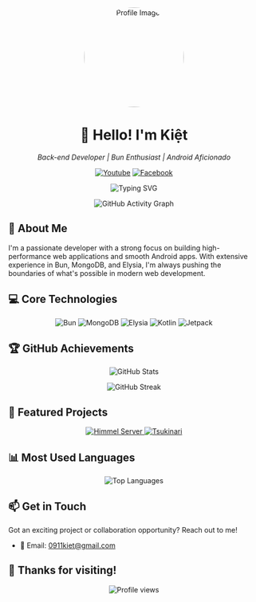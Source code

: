 <div align="center">
  <img src="https://cdn.discordapp.com/avatars/854426321463279647/41ebd946d8451da2a2aaa4f768dc8bbe.webp" alt="Profile Image" width="200" height="200" style="border-radius: 50%;">
  <h1>👋 Hello! I'm Kiệt</h1>
  <p><em>Back-end Developer | Bun Enthusiast | Android Aficionado</em></p>
</div>

<p align="center">
  <a href="https://www.youtube.com/@meow0911"><img src="https://img.shields.io/badge/-Youtube-FF0000?style=flat-square&logo=youtube&logoColor=white" alt="Youtube"></a>
  <a href="https://www.facebook.com/meowsica"><img src="https://img.shields.io/badge/-Facebook-1877F2?style=flat-square&logo=facebook&logoColor=white" alt="Facebook"></a>
</p>

<p align="center">
  <img src="https://readme-typing-svg.herokuapp.com?font=Fira+Code&pause=1000&color=55aeff&center=true&vCenter=true&width=435&lines=Back-end+Developer;Bun+Enthusiast;Android+Aficionado" alt="Typing SVG" />
</p>

<p align="center">
  <img src="https://github-readme-activity-graph.vercel.app/graph?username=meowlet&theme=material-palenight" alt="GitHub Activity Graph" />
</p>

## 🚀 About Me

I'm a passionate developer with a strong focus on building high-performance web applications and smooth Android apps. With extensive experience in Bun, MongoDB, and Elysia, I'm always pushing the boundaries of what's possible in modern web development.

## 💻 Core Technologies

<p align="center">
  <img src="https://img.shields.io/badge/-Bun-000000?style=for-the-badge&logo=bun&logoColor=white" alt="Bun">
  <img src="https://img.shields.io/badge/-MongoDB-47A248?style=for-the-badge&logo=mongodb&logoColor=white" alt="MongoDB">
  <img src="https://img.shields.io/badge/-Elysia-FF6B6B?style=for-the-badge&logo=elysiajs&logoColor=white" alt="Elysia">
  <img src="https://img.shields.io/badge/-Kotlin-0095D5?style=for-the-badge&logo=kotlin&logoColor=white" alt="Kotlin">
  <img src="https://img.shields.io/badge/-Jetpack-4285F4?style=for-the-badge&logo=jetpack-compose&logoColor=white" alt="Jetpack">
</p>

## 🏆 GitHub Achievements

<p align="center">
  <img src="https://github-readme-stats.vercel.app/api?username=meowlet&show_icons=true&theme=material-palenight" alt="GitHub Stats">
</p>

<p align="center">
  <img src="https://github-readme-streak-stats.herokuapp.com/?user=meowlet&theme=material-palenight" alt="GitHub Streak">
</p>

## 🌟 Featured Projects

<div align="center">
  <a href="https://github.com/meowlet/elysia-himmel">
    <img src="https://github-readme-stats.vercel.app/api/pin/?username=meowlet&repo=elysia-himmel&theme=material-palenight" alt="Himmel Server">
  </a>
  <a href="https://github.com/meowlet/tsukinari">
    <img src="https://github-readme-stats.vercel.app/api/pin/?username=meowlet&repo=tsukinari&theme=material-palenight" alt="Tsukinari">
  </a>
</div>

## 📊 Most Used Languages

<p align="center">
  <img src="https://github-readme-stats.vercel.app/api/top-langs/?username=meowlet&layout=compact&theme=material-palenight" alt="Top Languages">
</p>

## 📫 Get in Touch

Got an exciting project or collaboration opportunity? Reach out to me!

- 📧 Email: 0911kiet@gmail.com

## 🎉 Thanks for visiting!

<p align="center">
  <img src="https://komarev.com/ghpvc/?username=yourusername&color=blueviolet&style=flat-square" alt="Profile views">
</p>
